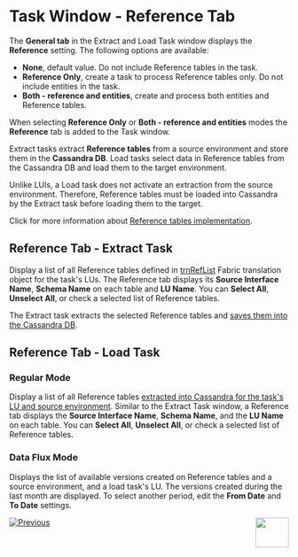 # Task Window - Reference Tab

The **General tab** in the Extract and Load Task window displays the **Reference** setting. The following options are available:

- **None**, default value. Do not include Reference tables in the task.
- **Reference Only**, create a task to process Reference tables only. Do not include entities in the task.
- **Both - reference and entities**, create and process both entities and Reference tables.

When selecting **Reference Only** or **Both - reference and entities** modes the **Reference** tab is added to the Task window.   

Extract tasks extract **Reference tables** from a source environment and store them in the **Cassandra DB**.  Load tasks select data in Reference tables from the Cassandra DB and load them to the target environment.

Unlike LUIs, a Load task does not activate an extraction from the source environment. Therefore, Reference tables must be loaded into Cassandra by the Extract task before loading them to the target.

Click for more information about [Reference tables implementation](/articles/TDM/tdm_implementation/09_tdm_reference_implementation.md).

## Reference Tab - Extract Task

Display a list of all Reference tables defined in [trnRefList](/articles/TDM/tdm_implementation/04_fabric_tdm_library.md#trnreflist) Fabric translation object for the task's LUs. The Reference tab displays its **Source Interface Name**, **Schema Name** on each table and **LU Name**. You can **Select All**, **Unselect All**, or check a selected list of Reference tables.

The Extract task extracts the selected Reference tables and [saves them into the Cassandra DB](/articles/TDM/tdm_architecture/05_tdm_reference_processes.md#tdm-lu---tdmcopyreftablesfortdm-job). 



## Reference Tab - Load Task

### Regular Mode

Display a list of all Reference tables [extracted into Cassandra for the task's LU and source environment](/articles/TDM/tdm_architecture/05_tdm_%20reference_processes.md#tdm-lu---tdmcopyreftablesfortdm-job). Similar to the Extract Task window, a Reference tab displays the **Source Interface Name**, **Schema Name**, and the **LU Name** on each table. You can **Select All**, **Unselect All**, or check a selected list of Reference tables.

### Data Flux Mode

Displays the list of available versions created on Reference tables and a source environment, and a load task's LU. The versions created during the last month are displayed. To select another period, edit the **From Date** and **To Date** settings.




 [![Previous](/articles/images/Previous.png)](23_task_globals_tab.md)[<img align="right" width="60" height="54" src="/articles/images/Next.png">](25_task_tdmdb_tables.md)


